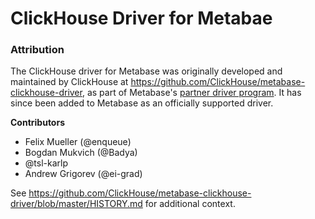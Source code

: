 # ClickHouse Driver for Metabae

### Attribution

The ClickHouse driver for Metabase was originally developed and maintained by ClickHouse at https://github.com/ClickHouse/metabase-clickhouse-driver, as part of Metabase's [partner driver program](https://www.metabase.com/docs/latest/developers-guide/community-drivers). It has since been added to Metabase as an officially supported driver.

**Contributors**
 - Felix Mueller (@enqueue)
 - Bogdan Mukvich (@Badya)
 - @tsl-karlp
 - Andrew Grigorev (@ei-grad)

See https://github.com/ClickHouse/metabase-clickhouse-driver/blob/master/HISTORY.md for additional context.
